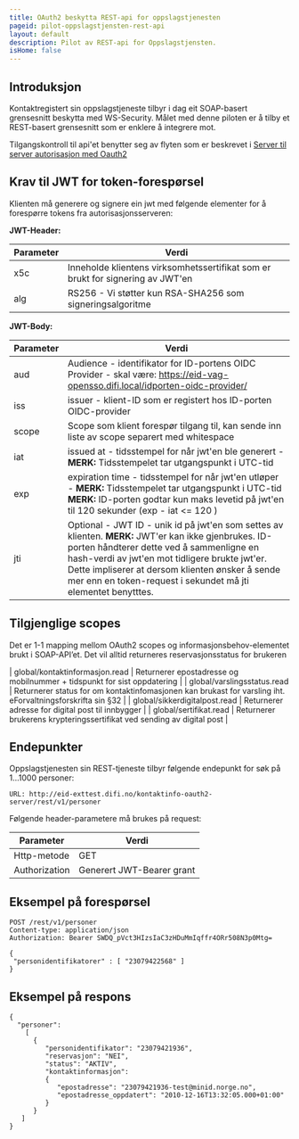 ```yaml
---
title: OAuth2 beskytta REST-api for oppslagstjenesten
pageid: pilot-oppslagstjensten-rest-api
layout: default
description: Pilot av REST-api for Oppslagstjensten.
isHome: false
---
```


## Introduksjon

Kontaktregistert sin oppslagstjeneste tilbyr i dag eit SOAP-basert grensesnitt beskytta med WS-Security. Målet med denne piloten er å tilby et REST-basert grensesnitt som er enklere å integrere mot.

Tilgangskontroll til api'et benytter seg av flyten som er beskrevet i [Server til server autorisasjon med Oauth2](3_server-to-server-oauth2.html)

## Krav til JWT for token-forespørsel
 
Klienten må generere og signere ein jwt med følgende elementer for å forespørre tokens fra autorisasjonsserveren:


**JWT-Header:**

| Parameter  | Verdi |
| --- | --- |
| x5c | Inneholde klientens virksomhetssertifikat som er brukt for signering av JWT'en |
| alg | RS256 - Vi støtter kun RSA-SHA256 som signeringsalgoritme |

**JWT-Body:**

| Parameter  | Verdi |
| --- | --- |
|aud| Audience - identifikator for ID-portens OIDC Provider - skal være: https://eid-vag-opensso.difi.local/idporten-oidc-provider/|
|iss| issuer - klient-ID som er registert hos ID-porten OIDC-provider|
|scope| Scope som klient forespør tilgang til, kan sende inn liste av scope separert med whitespace|
|iat| issued at - tidsstempel for når jwt'en ble generert - **MERK:** Tidsstempelet tar utgangspunkt i UTC-tid|
|exp| expiration time - tidsstempel for når jwt'en utløper - **MERK:** Tidsstempelet tar utgangspunkt i UTC-tid **MERK:** ID-porten godtar kun maks levetid på jwt'en til 120 sekunder (exp - iat <= 120 )|
|jti| Optional - JWT ID - unik id på jwt'en som settes av klienten. **MERK:** JWT'er kan ikke gjenbrukes. ID-porten håndterer dette ved å sammenligne en hash-verdi av jwt'en mot tidligere brukte jwt'er. Dette impliserer at dersom klienten ønsker å sende mer enn en token-request i sekundet må jti elementet benytttes.|

 

## Tilgjenglige scopes

Det er 1-1 mapping mellom OAuth2 scopes og informasjonsbehov-elementet brukt i SOAP-API’et. Det vil alltid returneres reservasjonsstatus for brukeren

| global/kontaktinformasjon.read | Returnerer epostadresse og mobilnummer + tidspunkt for sist oppdatering |
| global/varslingsstatus.read | Returnerer status for om kontaktinfomasjonen kan brukast for varsling iht. eForvaltningsforskrifta sin §32 |
| global/sikkerdigitalpost.read | Returnerer adresse for digital post til innbygger |
| global/sertifikat.read | Returnerer brukerens krypteringssertifikat ved sending av digital post |

## Endepunkter

Oppslagstjenesten sin REST-tjeneste tilbyr følgende endepunkt for søk på 1...1000 personer:

```
URL: http://eid-exttest.difi.no/kontaktinfo-oauth2-server/rest/v1/personer
```

Følgende header-parametere må brukes på request:

| Parameter  | Verdi |
| --- | --- |
| Http-metode | GET |
| Authorization | Generert JWT-Bearer grant |

## Eksempel på forespørsel

```
POST /rest/v1/personer
Content-type: application/json
Authorization: Bearer SWDQ_pVct3HIzsIaC3zHDuMmIqffr4ORr508N3p0Mtg=
 
{
 "personidentifikatorer" : [ "23079422568" ]
}
```

## Eksempel på respons

```
{
  "personer":
    [
      {
         "personidentifikator": "23079421936",
         "reservasjon": "NEI",
         "status": "AKTIV",
         "kontaktinformasjon":
         {
            "epostadresse": "23079421936-test@minid.norge.no",
            "epostadresse_oppdatert": "2010-12-16T13:32:05.000+01:00"
         }
      }
   ]
}
```

